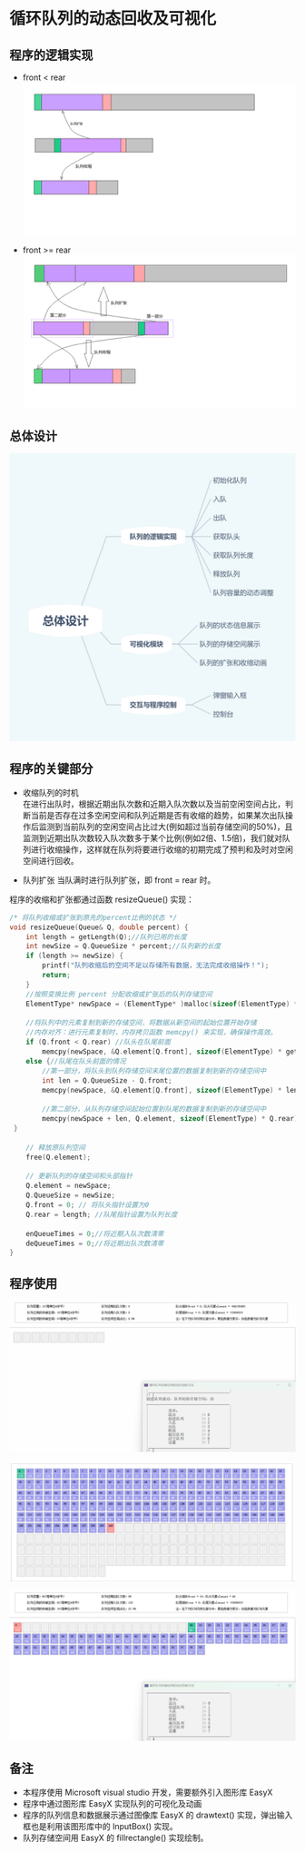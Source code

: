 # 循环队列的动态回收及可视化

## 程序的逻辑实现

* front < rear
![front < rear](./img/队头在队尾前面.png)

* front >= rear
![front >= rear](./img/队头在队尾后面.png)

## 总体设计

![总体设计](./img/总体设计.png)

## 程序的关键部分

* 收缩队列的时机  
在进行出队时，根据近期出队次数和近期入队次数以及当前空闲空间占比，判断当前是否存在过多空闲空间和队列近期是否有收缩的趋势，如果某次出队操作后监测到当前队列的空闲空间占比过大(例如超过当前存储空间的50%)，且监测到近期出队次数较入队次数多于某个比例(例如2倍、1.5倍)，我们就对队列进行收缩操作，这样就在队列将要进行收缩的初期完成了预判和及时对空闲空间进行回收。

* 队列扩张
  当队满时进行队列扩张，即 front = rear 时。

程序的收缩和扩张都通过函数 resizeQueue() 实现：

```c
/* 将队列收缩或扩张到原先的percent比例的状态 */
void resizeQueue(Queue& Q, double percent) {
    int length = getLength(Q);//队列已用的长度
    int newSize = Q.QueueSize * percent;//队列新的长度
    if (length >= newSize) {
        printf("队列收缩后的空间不足以存储所有数据，无法完成收缩操作！");
        return;
    }
    //按照变换比例 percent 分配收缩或扩张后的队列存储空间
    ElementType* newSpace = (ElementType* )malloc(sizeof(ElementType) * newSize);

    //将队列中的元素复制到新的存储空间，将数据从新空间的起始位置开始存储
    //内存对齐：进行元素复制时，内存拷贝函数 memcpy() 来实现，确保操作高效。
    if (Q.front < Q.rear) //队头在队尾前面
        memcpy(newSpace, &Q.element[Q.front], sizeof(ElementType) * getLength(Q));
    else {//队尾在队头前面的情况
        //第一部分，将队头到队列存储空间末尾位置的数据复制到新的存储空间中
        int len = Q.QueueSize - Q.front;
        memcpy(newSpace, &Q.element[Q.front], sizeof(ElementType) * len);

        //第二部分，从队列存储空间起始位置到队尾的数据复制到新的存储空间中
        memcpy(newSpace + len, Q.element, sizeof(ElementType) * Q.rear);
 }

    // 释放原队列空间
    free(Q.element);

    // 更新队列的存储空间和头部指针
    Q.element = newSpace;
    Q.QueueSize = newSize;
    Q.front = 0; // 将队头指针设置为0
    Q.rear = length; //队尾指针设置为队列长度

    enQueueTimes = 0;//将近期入队次数清零
    deQueueTimes = 0;//将近期出队次数清零
}
```

## 程序使用

![队列扩张](./img/队列扩张.gif)

![队列收缩](./img/队列收缩_1.gif)

![模拟](./img/模拟.gif)

## 备注

* 本程序使用 Microsoft visual studio 开发，需要额外引入图形库 EasyX
* 程序中通过图形库 EasyX 实现队列的可视化及动画
* 程序的队列信息和数据展示通过图像库 EasyX 的 drawtext() 实现，弹出输入框也是利用该图形库中的 InputBox() 实现。
* 队列存储空间用 EasyX 的 fillrectangle() 实现绘制。
